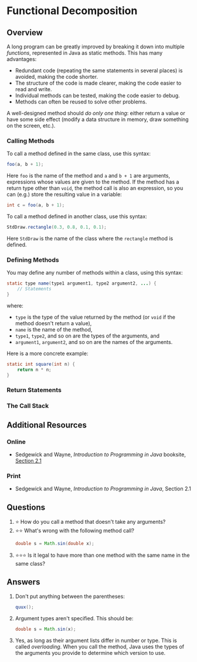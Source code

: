 # Functional Decomposition
## Overview
A long program can be greatly improved by breaking it down into multiple *functions*, represented in Java as static methods. This has many advantages:
- Redundant code (repeating the same statements in several places) is avoided, making the code shorter.
- The structure of the code is made clearer, making the code easier to read and write.
- Individual methods can be tested, making the code easier to debug.
- Methods can often be reused to solve other problems.

A well-designed method should *do only one thing*: either return a value or have some side effect (modify a data structure in memory, draw something on the screen, etc.). 
### Calling Methods
To call a method defined in the same class, use this syntax:
```java
foo(a, b + 1);
```
Here `foo` is the name of the method and `a` and `b + 1` are arguments, expressions whose values are given to the method. If the method has a return type other than `void`, the method call is also an expression, so you can (e.g.) store the resulting value in a variable:
```java
int c = foo(a, b + 1);
```
To call a method defined in another class, use this syntax:
```java
StdDraw.rectangle(0.3, 0.8, 0.1, 0.1);
```
Here `StdDraw` is the name of the class where the `rectangle` method is defined.
### Defining Methods
You may define any number of methods within a class, using this syntax:
```java
static type name(type1 argument1, type2 argument2, ...) {
    // Statements
}
```
where:

- `type` is the type of the value returned by the method (or `void` if the method doesn't return a value),
- `name` is the name of the method,
- `type1`, `type2`, and so on are the types of the arguments, and
- `argument1`, `argument2`, and so on are the names of the arguments.

Here is a more concrete example:
```java
static int square(int n) {
    return n * n;
}
```
### Return Statements
### The Call Stack
## Additional Resources
### Online
- Sedgewick and Wayne, *Introduction to Programming in Java* booksite, [Section 2.1](https://introcs.cs.princeton.edu/java/13function/)
### Print
- Sedgewick and Wayne, *Introduction to Programming in Java*, Section 2.1
## Questions
1. :star: How do you call a method that doesn't take any arguments?
1. :star::star: What's wrong with the following method call?
    ```java
    double s = Math.sin(double x);
    ```
1. :star::star::star: Is it legal to have more than one method with the same name in the same class?
## Answers
1. Don't put anything between the parentheses:
    ```java
    quux();
    ```
1. Argument types aren't specified. This should be:
    ```java
    double s = Math.sin(x);
    ```
1. Yes, as long as their argument lists differ in number or type. This is called *overloading*. When you call the method, Java uses the types of the arguments you provide to determine which version to use.
